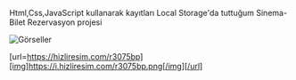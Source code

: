Html,Css,JavaScript kullanarak kayıtları Local Storage'da tuttuğum Sinema-Bilet Rezervasyon projesi


![Görseller](https://i.hizliresim.com/r3075bp.png)


[url=https://hizliresim.com/r3075bp][img]https://i.hizliresim.com/r3075bp.png[/img][/url]

